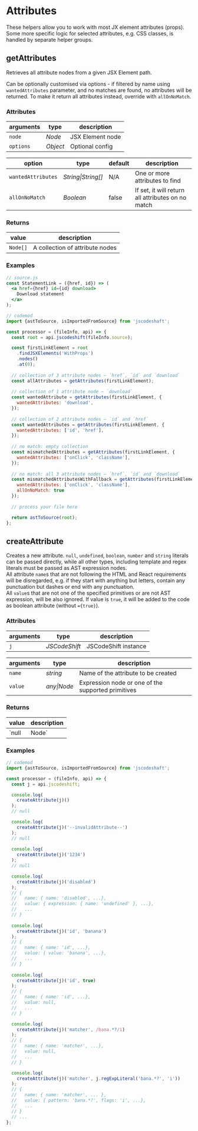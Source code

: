 # Attributes

These helpers allow you to work with most JX element attributes (props). Some more specific logic for selected attributes, e.g. CSS classes, is handled by separate helper groups.


## getAttributes
Retrieves all attribute nodes from a given JSX Element path.

Can be optionally customised via options - if filtered by name
using `wantedAttributes` parameter, and no matches are found,
no attributes will be returned. To make it return all attributes
instead, override with `allOnNoMatch`.

### Attributes
| arguments | type     | description      |
|-----------|----------|------------------|
| `node`    | _Node_   | JSX Element node |
| `options` | _Object_ | Optional config  |

| option | type | default | description |
|--------|------|---------|-------------|
| `wantedAttributes` | _String\|String[]_ | N/A   | One or more attributes to find |
| `allOnNoMatch`     | _Boolean_          | false | If set, it will return all attributes on no match |

### Returns
| value    | description                     |
|----------|---------------------------------|
| `Node[]` | A collection of attribute nodes |


### Examples
```jsx
// source.js
const StatementLink = ({href, id}) => (
  <a href={href} id={id} download>
    Download statement
  </a>
);
```
```js
// codemod
import {astToSource, isImportedFromSource} from 'jscodeshaft';

const processor = (fileInfo, api) => {
  const root = api.jscodeshift(fileInfo.source);

  const firstLinkElement = root
    .findJSXElements('WithProps')
    .nodes()
    .at(0);
  
  // collection of 3 attribute nodes – `href`, `id` and `download`
  const allAttributes = getAttributes(firstLinkElement);  
  
  // collection of 1 attribute node – `download`
  const wantedAttribute = getAttributes(firstLinkElement, {
    wantedAttributes: 'download',
  });  
  
  // collection of 2 attribute nodes – `id` and `href`
  const wantedAttributes = getAttributes(firstLinkElement, {
    wantedAttributes: ['id', 'href'],
  });  
  
  // no match: empty collection
  const mismatchedAttributes = getAttributes(firstLinkElement, {
    wantedAttributes: ['onClick', 'className'],
  });  
  
  // no match: all 3 attribute nodes – `href`, `id` and `download`
  const mismatchedAttributesWithFallback = getAttributes(firstLinkElement, {
    wantedAttributes: ['onClick', 'className'],
    allOnNoMatch: true
  });
  
  // process your file here

  return astToSource(root);
};
```



## createAttribute
Creates a new attribute.
`null`, `undefined`, `boolean`, `number` and `string` literals can be passed directly, while all other types, including template and regex literals must be passed as AST expression nodes.   
All attribute `name`s that are not following the HTML and React requirements will be disregarded, e.g. if they start with anything but letters, contain any punctuation but dashes or end with any punctuation.   
All `value`s that are not one of the specified primitives or are not AST expression, will be also ignored.
If value is `true`, it will be added to the code as boolean attribute (without `={true}`).

### Attributes
| arguments | type          | description             |
|-----------|---------------|-------------------------|
| `j`       | _JSCodeShift_ | JSCodeShift instance    |

| arguments       | type        | description |
|-----------------|-------------|----------|
| `name`          | _string_    | Name of the attribute to be created |
| `value`         | _any\|Node_ | Expression node or one of the supported primitives |

### Returns
| value       | description |
|-------------|-------------|
| `null|Node` | Attribute node on success, `null` on failure |


### Examples
```js
// codemod
import {astToSource, isImportedFromSource} from 'jscodeshaft';

const processor = (fileInfo, api) => {
  const j = api.jscodeshift;

  console.log(
    createAttribute(j)()
  );
  // null

  console.log(
    createAttribute(j)('--invalidAttribute--')
  );
  // null
  
  console.log(
    createAttribute(j)('1234')
  );
  // null

  console.log(
    createAttribute(j)('disabled')
  );
  // { 
  //   name: { name: 'disabled', ...}, 
  //   value: { expression: { name: 'undefined' }, ...}, 
  //   ... 
  // }
  
  console.log(
    createAttribute(j)('id', 'banana')
  );
  // { 
  //   name: { name: 'id', ...}, 
  //   value: { value: 'banana', ...}, 
  //   ... 
  // }  
  
  console.log(
    createAttribute(j)('id', true)
  );
  // { 
  //   name: { name: 'id', ...}, 
  //   value: null, 
  //   ... 
  // }

  console.log(
    createAttribute(j)('matcher', /bana.*?/i)
  );
  // { 
  //   name: { name: 'matcher', ...}, 
  //   value: null, 
  //   ... 
  // }

  console.log(
    createAttribute(j)('matcher', j.regExpLiteral('bana.*?', 'i'))
  );
  // { 
  //   name: { name: 'matcher', ... },
  //   value: { pattern: 'bana.*?', flags: 'i', ...},
  //   ... 
  // }
  // ...
};
```
